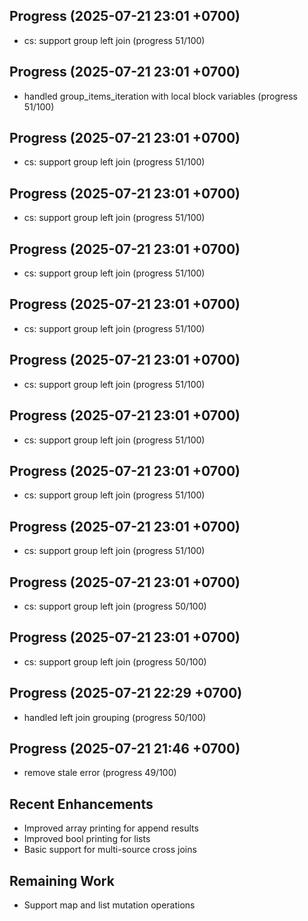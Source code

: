 ## Progress (2025-07-21 23:01 +0700)
- cs: support group left join (progress 51/100)

## Progress (2025-07-21 23:01 +0700)
- handled group_items_iteration with local block variables (progress 51/100)

## Progress (2025-07-21 23:01 +0700)
- cs: support group left join (progress 51/100)

## Progress (2025-07-21 23:01 +0700)
- cs: support group left join (progress 51/100)

## Progress (2025-07-21 23:01 +0700)
- cs: support group left join (progress 51/100)

## Progress (2025-07-21 23:01 +0700)
- cs: support group left join (progress 51/100)

## Progress (2025-07-21 23:01 +0700)
- cs: support group left join (progress 51/100)

## Progress (2025-07-21 23:01 +0700)
- cs: support group left join (progress 51/100)

## Progress (2025-07-21 23:01 +0700)
- cs: support group left join (progress 51/100)

## Progress (2025-07-21 23:01 +0700)
- cs: support group left join (progress 51/100)

## Progress (2025-07-21 23:01 +0700)
- cs: support group left join (progress 50/100)

## Progress (2025-07-21 23:01 +0700)
- cs: support group left join (progress 50/100)

## Progress (2025-07-21 22:29 +0700)
- handled left join grouping (progress 50/100)

## Progress (2025-07-21 21:46 +0700)
- remove stale error (progress 49/100)

## Recent Enhancements
- Improved array printing for append results
- Improved bool printing for lists
- Basic support for multi-source cross joins

## Remaining Work
- Support map and list mutation operations











